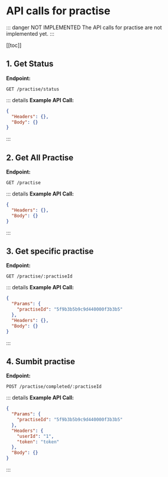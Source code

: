 # API calls for practise

::: danger NOT IMPLEMENTED
The API calls for practise are not implemented yet.
:::

[[toc]]

## 1. Get Status

**Endpoint:**

```
GET /practise/status
```

::: details **Example API Call:**

```json
{
  "Headers": {},
  "Body": {}
}
```

:::

## 2. Get All Practise

**Endpoint:**

```
GET /practise
```

::: details **Example API Call:**

```json
{
  "Headers": {},
  "Body": {}
}
```

:::

## 3. Get specific practise

**Endpoint:**

```
GET /practise/:practiseId
```

::: details **Example API Call:**

```json
{
  "Params": {
    "practiseId": "5f9b3b5b9c9d440000f3b3b5"
  },
  "Headers": {},
  "Body": {}
}
```

:::

## 4. Sumbit practise

**Endpoint:**

```
POST /practise/completed/:practiseId
```

::: details **Example API Call:**

```json
{
  "Params": {
    "practiseId": "5f9b3b5b9c9d440000f3b3b5"
  },
  "Headers": {
    "userId": "1",
    "token": "token"
  },
  "Body": {}
}
```

:::
